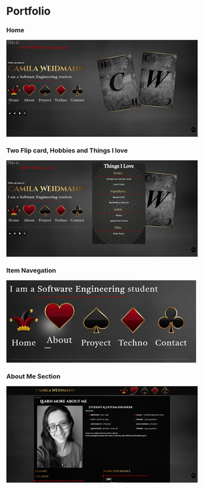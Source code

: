 # Portfolio

<div><h3>Home</h3><img style="margin: auto;" src="assets/img/home.jpg" alt=""></div>
<div><h3>Two Flip card, Hobbies and Things I love</h3><img style="margin: auto;" src="assets/img/flipCard.jpg" alt=""></div>

<div><h3>Item Navegation</h3><img style="margin: auto;" src="assets/img/nav.jpg" alt=""></div>
<div><h3>About Me Section</h3><img style="margin: auto;" src="assets/img/about.jpg" alt=""></div>



